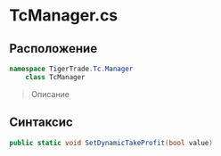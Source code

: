 
# TcManager.cs
## Расположение
```csharp
namespace TigerTrade.Tc.Manager  
    class TcManager
```

> Описание

## Синтаксис
```csharp
public static void SetDynamicTakeProfit(bool value)
```
